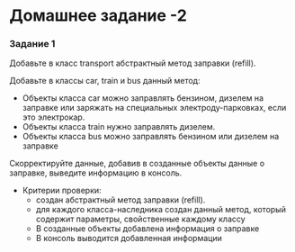 # Домашнее задание -2

### Задание 1

Добавьте в класс transport абстрактный метод заправки (refill).

Добавьте в классы car, train и bus данный метод:

- Объекты класса car можно заправлять бензином, дизелем на заправке или заряжать на специальных электроду-парковках, если это электрокар.
- Объекты класса train нужно заправлять дизелем.
- Объекты класса bus можно заправлять бензином или дизелем на заправке

Скорректируйте данные, добавив в созданные объекты данные о заправке, выведите информацию в консоль.

- Критерии проверки:
  - создан  абстрактный метод заправки (refill).
  - для каждого класса-наследника создан данный метод, который содержит параметры, свойственные каждому классу
  - В созданные объекты добавлена информация о заправке
  - В консоль выводится добавленная информации